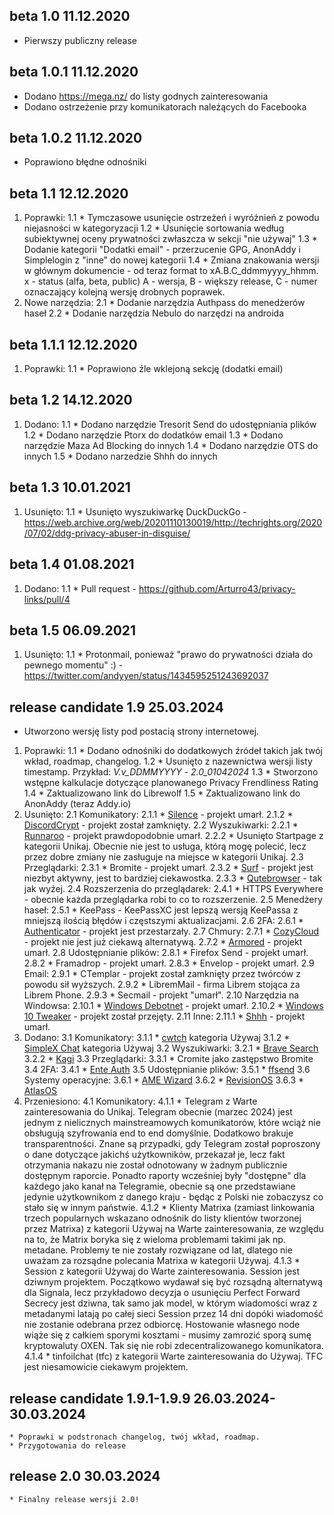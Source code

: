 ## beta 1.0 11.12.2020

* Pierwszy publiczny release

## beta 1.0.1 11.12.2020

* Dodano https://mega.nz/ do listy godnych zainteresowania
* Dodano ostrzeżenie przy komunikatorach należących do Facebooka

## beta 1.0.2 11.12.2020

* Poprawiono błędne odnośniki

## beta 1.1 12.12.2020

1. Poprawki:
    1.1 * Tymczasowe usunięcie ostrzeżeń i wyróżnień z powodu niejasności w kategoryzacji
    1.2 * Usunięcie sortowania według subiektywnej oceny prywatności zwłaszcza w sekcji "nie używaj"
    1.3 * Dodanie kategorii "Dodatki email" - przerzucenie GPG, AnonAddy i Simplelogin z "inne" do nowej kategorii
    1.4 * Zmiana znakowania wersji w głównym dokumencie - od teraz format to xA.B.C_ddmmyyyy_hhmm. x - status (alfa, beta, public) A - wersja, B - większy release, C - numer oznaczający kolejną wersję drobnych poprawek.
2. Nowe narzędzia:
    2.1 * Dodanie narzędzia Authpass do menedżerów haseł
    2.2 * Dodanie narzędzia Nebulo do narzędzi na androida
    
## beta 1.1.1 12.12.2020
1. Poprawki:
    1.1 * Poprawiono źle wklejoną sekcję (dodatki email)
    
## beta 1.2 14.12.2020
1. Dodano:
    1.1 * Dodano narzędzie Tresorit Send do udostępniania plików
    1.2 * Dodano narzędzie Ptorx do dodatków email
    1.3 * Dodano narzędzie Maza Ad Blocking do innych
    1.4 * Dodano narzędzie OTS do innych
    1.5 * Dodano narzedzie Shhh do innych
    
## beta 1.3 10.01.2021
1. Usunięto:
    1.1 * Usunięto wyszukiwarkę DuckDuckGo - https://web.archive.org/web/20201110130019/http://techrights.org/2020/07/02/ddg-privacy-abuser-in-disguise/
    
## beta 1.4 01.08.2021
1. Dodano:
    1.1 * Pull request - https://github.com/Arturro43/privacy-links/pull/4
    
## beta 1.5 06.09.2021
1. Usunięto:
    1.1 * Protonmail, ponieważ "prawo do prywatności działa do pewnego momentu" :) - https://twitter.com/andyyen/status/1434595251243692037
    
## release candidate 1.9 25.03.2024
* Utworzono wersję listy pod postacią strony internetowej.
1. Poprawki:
    1.1 * Dodano odnośniki do dodatkowych źródeł takich jak twój wkład, roadmap, changelog.
    1.2 * Usunięto z nazewnictwa wersji listy timestamp. Przykład: *V.v_DDMMYYYY* - *2.0_01042024*
    1.3 * Stworzono wstępne kalkulacje dotyczące planowanego Privacy Frendliness Rating
    1.4 * Zaktualizowano link do Librewolf
    1.5 * Zaktualizowano link do AnonAddy (teraz Addy.io) 
2. Usunięto:
    2.1 Komunikatory:
        2.1.1 * [Silence](https://silence.im/) - projekt umarł.
        2.1.2 * [DiscordCrypt](https://github.com/leogx9r/DiscordCrypt) - projekt został zamknięty.
    2.2 Wyszukiwarki:
        2.2.1 * [Runnaroo](https://www.runnaroo.com/) - projekt prawdopodobnie umarł.
        2.2.2 * Usunięto Startpage z kategorii Unikaj. Obecnie nie jest to usługa, którą mogę polecić, lecz przez dobre zmiany nie zasługuje na miejsce w kategorii Unikaj. 
    2.3 Przeglądarki:
        2.3.1 * Bromite - projekt umarł.
        2.3.2 * [Surf](https://surf.suckless.org/) - projekt jest niezbyt aktywny, jest to bardziej ciekawostka. 
        2.3.3 * [Qutebrowser](https://qutebrowser.org/) - tak jak wyżej. 
    2.4 Rozszerzenia do przeglądarek:
        2.4.1 * HTTPS Everywhere - obecnie każda przeglądarka robi to co to rozszerzenie.
    2.5 Menedżery haseł:
        2.5.1 * KeePass - KeePassXC jest lepszą wersją KeePassa z mniejszą ilością błędów i częstszymi aktualizacjami.
    2.6 2FA:
        2.6.1 * [Authenticator](https://mattrubin.me/authenticator/) - projekt jest przestarzały.
    2.7 Chmury:
        2.7.1 * [CozyCloud](https://cozy.io/en/) - projekt nie jest już ciekawą alternatywą.
        2.7.2 * [Armored](https://armored.net/) - projekt umarł.
    2.8 Udostępnianie plików:
        2.8.1 * Firefox Send - projekt umarł.
        2.8.2 * Framadrop - projekt umarł.
        2.8.3 * Envelop - projekt umarł.
    2.9 Email:
        2.9.1 * CTemplar - projekt został zamknięty przez twórców z powodu sił wyższych.
        2.9.2 * LibremMail - firma Librem stojąca za Librem Phone.
        2.9.3 * Secmail - projekt "umarł".
    2.10 Narzędzia na Windowsa:
        2.10.1 * [Windows Debotnet](https://github.com/builtbybel/debotnet) - projekt umarł.
        2.10.2 * [Windows 10 Tweaker](https://win10tweaker.pro/) - projekt został przejęty.
    2.11 Inne:
        2.11.1 * [Shhh](https://www.shhh-encrypt.com/) - projekt umarł.
3. Dodano:
    3.1 Komunikatory:
        3.1.1 * [cwtch](https://cwtch.im/) kategoria Używaj
        3.1.2 * [SimpleX Chat](https://simplex.chat/) kategoria Używaj
    3.2 Wyszukiwarki:
        3.2.1 * [Brave Search](https://search.brave.com/)
        3.2.2 * [Kagi](https://kagi.com/)
    3.3 Przeglądarki:
        3.3.1 * Cromite jako zastępstwo Bromite
    3.4 2FA:
        3.4.1 * [Ente Auth](https://ente.io/blog/auth/)
    3.5 Udostępnianie plików:
        3.5.1 * [ffsend](https://gitlab.com/timvisee/ffsend)
    3.6 Systemy operacyjne:
        3.6.1 * [AME Wizard](https://ameliorated.io/)
        3.6.2 * [RevisionOS](https://revi.cc/)
        3.6.3 * [AtlasOS](https://atlasos.net/)
4. Przeniesiono:
    4.1 Komunikatory:
        4.1.1 * Telegram z Warte zainteresowania do Unikaj. Telegram obecnie (marzec 2024) jest jednym z nielicznych mainstreamowych komunikatorów, które wciąż nie obsługują szyfrowania end to end domyślnie. Dodatkowo brakuje transparentności. Znane są przypadki, gdy Telegram został poproszony o dane dotyczące jakichś użytkowników, przekazał je, lecz fakt otrzymania nakazu nie został odnotowany w żadnym publicznie dostępnym raporcie. Ponadto raporty wcześniej były "dostępne" dla każdego jako kanał na Telegramie, obecnie są one przedstawiane jedynie użytkownikom z danego kraju - będąc z Polski nie zobaczysz co stało się w innym państwie.
        4.1.2 * Klienty Matrixa (zamiast linkowania trzech popularnych wskazano odnośnik do listy klientów tworzonej przez Matrixa) z kategorii Używaj na Warte zainteresowania, ze względu na to, że Matrix boryka się z wieloma problemami takimi jak np. metadane. Problemy te nie zostały rozwiązane od lat, dlatego nie uważam za rozsądne polecania Matrixa w kategorii Używaj.
        4.1.3 * Session z kategorii Używaj do Warte zainteresowania. Session jest dziwnym projektem. Początkowo wydawał się być rozsądną alternatywą dla Signala, lecz przykładowo decyzja o usunięciu Perfect Forward Secrecy jest dziwna, tak samo jak model, w którym wiadomości wraz z metadanymi latają po całej sieci Session przez 14 dni dopóki wiadomość nie zostanie odebrana przez odbiorcę. Hostowanie własnego node wiąże się z całkiem sporymi kosztami - musimy zamrozić sporą sumę kryptowaluty OXEN. Tak się nie robi zdecentralizowanego komunikatora.
        4.1.4 * tinfoilchat (tfc) z kategorii Warte zainteresowania do Używaj. TFC jest niesamowicie ciekawym projektem.
## release candidate 1.9.1-1.9.9 26.03.2024-30.03.2024
    * Poprawki w podstronach changelog, twój wkład, roadmap.
    * Przygotowania do release
## release 2.0 30.03.2024
    * Finalny release wersji 2.0!